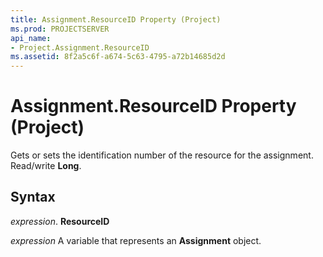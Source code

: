```yaml
---
title: Assignment.ResourceID Property (Project)
ms.prod: PROJECTSERVER
api_name:
- Project.Assignment.ResourceID
ms.assetid: 8f2a5c6f-a674-5c63-4795-a72b14685d2d
---
```



# Assignment.ResourceID Property (Project)

Gets or sets the identification number of the resource for the assignment. Read/write  **Long**.


## Syntax

 _expression_. **ResourceID**

 _expression_ A variable that represents an **Assignment** object.


